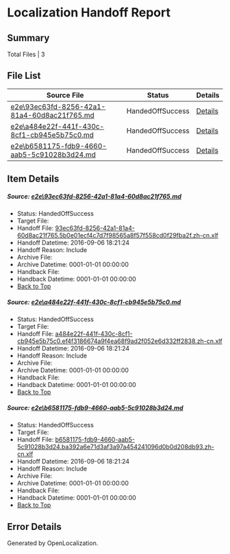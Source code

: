 # <a name='report-top'></a> Localization Handoff Report

## Summary
 Total Files | 3

## File List
 Source File | Status | Details 
 ----------- | ------ | ------- 
 [e2e\93ec63fd-8256-42a1-81a4-60d8ac21f765.md](https://github.com/OpenLocalizationTestOrg/ol-test0/blob/d5a4c93aa62bfa888ef51cac6a745d9084e3b463/e2e/93ec63fd-8256-42a1-81a4-60d8ac21f765.md) | HandedOffSuccess | [Details](#e5b35f147298223ccc523139513bde8072ec9fa24)
 [e2e\a484e22f-441f-430c-8cf1-cb945e5b75c0.md](https://github.com/OpenLocalizationTestOrg/ol-test0/blob/a5c46c263b41ad26ea2444505d4906830ff081af/e2e/a484e22f-441f-430c-8cf1-cb945e5b75c0.md) | HandedOffSuccess | [Details](#bab5f022b140ba25b2c9da89e9775b8475c060435)
 [e2e\b6581175-fdb9-4660-aab5-5c91028b3d24.md](https://github.com/OpenLocalizationTestOrg/ol-test0/blob/d5a4c93aa62bfa888ef51cac6a745d9084e3b463/e2e/b6581175-fdb9-4660-aab5-5c91028b3d24.md) | HandedOffSuccess | [Details](#a99cd44072a008c7f9e5ac5964794a578652cb146)

## Item Details
##### <a name='e5b35f147298223ccc523139513bde8072ec9fa24'></a> Source: [e2e\93ec63fd-8256-42a1-81a4-60d8ac21f765.md](https://github.com/OpenLocalizationTestOrg/ol-test0/blob/d5a4c93aa62bfa888ef51cac6a745d9084e3b463/e2e/93ec63fd-8256-42a1-81a4-60d8ac21f765.md)
* Status: HandedOffSuccess
* Target File: 
* Handoff File: [93ec63fd-8256-42a1-81a4-60d8ac21f765.5b0e01ecf4c7d7f98565a8f57f558cd0f29fba2f.zh-cn.xlf](https://github.com/OpenLocalizationTestOrg/ol-test0-handoff/blob/4953be430d25a99f07b5068a49ff52950ea9aec3/ol-handoff/OpenLocalizationTestOrg/ol-test0-zhcn/ci/ht/93ec63fd-8256-42a1-81a4-60d8ac21f765.5b0e01ecf4c7d7f98565a8f57f558cd0f29fba2f.zh-cn.xlf)
* Handoff Datetime: 2016-09-06 18:21:24
* Handoff Reason: Include
* Archive File: 
* Archive Datetime: 0001-01-01 00:00:00
* Handback File: 
* Handback Datetime: 0001-01-01 00:00:00
* [Back to Top](#report-top)

##### <a name='bab5f022b140ba25b2c9da89e9775b8475c060435'></a> Source: [e2e\a484e22f-441f-430c-8cf1-cb945e5b75c0.md](https://github.com/OpenLocalizationTestOrg/ol-test0/blob/a5c46c263b41ad26ea2444505d4906830ff081af/e2e/a484e22f-441f-430c-8cf1-cb945e5b75c0.md)
* Status: HandedOffSuccess
* Target File: 
* Handoff File: [a484e22f-441f-430c-8cf1-cb945e5b75c0.ef4f3186674a9f4ea68f9ad2f052e6d332ff2838.zh-cn.xlf](https://github.com/OpenLocalizationTestOrg/ol-test0-handoff/blob/4953be430d25a99f07b5068a49ff52950ea9aec3/ol-handoff/OpenLocalizationTestOrg/ol-test0-zhcn/ci/ht/a484e22f-441f-430c-8cf1-cb945e5b75c0.ef4f3186674a9f4ea68f9ad2f052e6d332ff2838.zh-cn.xlf)
* Handoff Datetime: 2016-09-06 18:21:24
* Handoff Reason: Include
* Archive File: 
* Archive Datetime: 0001-01-01 00:00:00
* Handback File: 
* Handback Datetime: 0001-01-01 00:00:00
* [Back to Top](#report-top)

##### <a name='a99cd44072a008c7f9e5ac5964794a578652cb146'></a> Source: [e2e\b6581175-fdb9-4660-aab5-5c91028b3d24.md](https://github.com/OpenLocalizationTestOrg/ol-test0/blob/d5a4c93aa62bfa888ef51cac6a745d9084e3b463/e2e/b6581175-fdb9-4660-aab5-5c91028b3d24.md)
* Status: HandedOffSuccess
* Target File: 
* Handoff File: [b6581175-fdb9-4660-aab5-5c91028b3d24.ba392a6e71d3af3a97a454241096d0b0d208db93.zh-cn.xlf](https://github.com/OpenLocalizationTestOrg/ol-test0-handoff/blob/4953be430d25a99f07b5068a49ff52950ea9aec3/ol-handoff/OpenLocalizationTestOrg/ol-test0-zhcn/ci/ht/b6581175-fdb9-4660-aab5-5c91028b3d24.ba392a6e71d3af3a97a454241096d0b0d208db93.zh-cn.xlf)
* Handoff Datetime: 2016-09-06 18:21:24
* Handoff Reason: Include
* Archive File: 
* Archive Datetime: 0001-01-01 00:00:00
* Handback File: 
* Handback Datetime: 0001-01-01 00:00:00
* [Back to Top](#report-top)


## Error Details

Generated by OpenLocalization.

